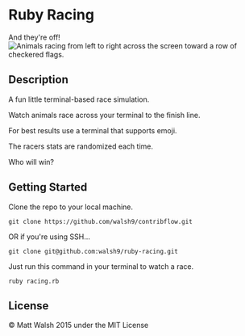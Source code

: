 # Ruby Racing

And they're off!
![Animals racing from left to right across the screen toward a row of checkered flags.](https://cloud.githubusercontent.com/assets/6074785/9267777/563141e0-4223-11e5-9a22-a0eb6cd92f96.png)

## Description
A fun little terminal-based race simulation.

Watch animals race across your terminal to the finish line.

For best results use a terminal that supports emoji.

The racers stats are randomized each time.

Who will win?

## Getting Started
Clone the repo to your local machine.

    git clone https://github.com/walsh9/contribflow.git

OR if you're using SSH...

    git clone git@github.com:walsh9/ruby-racing.git

Just run this command in your terminal to watch a race.

    ruby racing.rb

## License
© Matt Walsh 2015 under the MIT License


